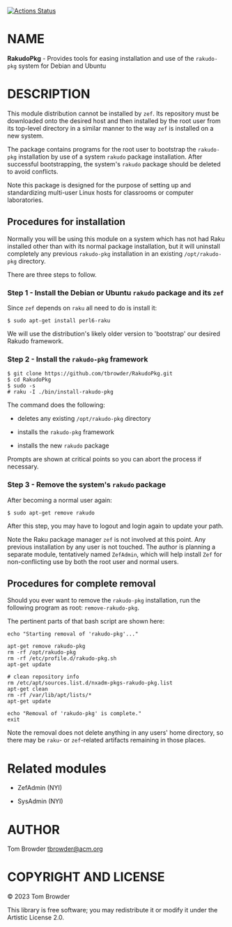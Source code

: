 [![Actions Status](https://github.com/tbrowder/RakudoPkg/actions/workflows/linux.yml/badge.svg)](https://github.com/tbrowder/RakudoPkg/actions)

NAME
====

**RakudoPkg** - Provides tools for easing installation and use of the `rakudo-pkg` system for Debian and Ubuntu

DESCRIPTION
===========

This module distribution cannot be installed by `zef`. Its repository must be downloaded onto the desired host and then installed by the root user from its top-level directory in a similar manner to the way `zef` is installed on a new system.

The package contains programs for the root user to bootstrap the `rakudo-pkg` installation by use of a system `rakudo` package installation. After successful bootstrapping, the system's `rakudo` package should be deleted to avoid conflicts.

Note this package is designed for the purpose of setting up and standardizing multi-user Linux hosts for classrooms or computer laboratories.

Procedures for installation
---------------------------

Normally you will be using this module on a system which has not had Raku installed other than with its normal package installation, but it will uninstall completely any previous `rakudo-pkg` installation in an existing `/opt/rakudo-pkg` directory.

There are three steps to follow.

### Step 1 - Install the Debian or Ubuntu `rakudo` package and its `zef`

Since `zef` depends on `raku` all need to do is install it:

    $ sudo apt-get install perl6-raku

We will use the distribution's likely older version to 'bootstrap' our desired Rakudo framework.

### Step 2 - Install the `rakudo-pkg` framework

    $ git clone https://github.com/tbrowder/RakudoPkg.git
    $ cd RakudoPkg
    $ sudo -s
    # raku -I ./bin/install-rakudo-pkg

The command does the following:

  * deletes any existing `/opt/rakudo-pkg` directory

  * installs the `rakudo-pkg` framework

  * installs the new `rakudo` package

Prompts are shown at critical points so you can abort the process if necessary.

### Step 3 - Remove the system's `rakudo` package

After becoming a normal user again:

    $ sudo apt-get remove rakudo

After this step, you may have to logout and login again to update your path.

Note the Raku package manager `zef` is not involved at this point. Any previous installation by any user is not touched. The author is planning a separate module, tentatively named `ZefAdmin`, which will help install `Zef` for non-conflicting use by both the root user and normal users.

Procedures for **complete** removal
-----------------------------------

Should you ever want to remove the `rakudo-pkg` installation, run the following program as root: `remove-rakudo-pkg`.

The pertinent parts of that bash script are shown here:

    echo "Starting removal of 'rakudo-pkg'..."

    apt-get remove rakudo-pkg
    rm -rf /opt/rakudo-pkg
    rm -rf /etc/profile.d/rakudo-pkg.sh
    apt-get update

    # clean repository info
    rm /etc/apt/sources.list.d/nxadm-pkgs-rakudo-pkg.list
    apt-get clean
    rm -rf /var/lib/apt/lists/*
    apt-get update

    echo "Removal of 'rakudo-pkg' is complete."
    exit

Note the removal does not delete anything in any users' home directory, so there may be `raku`- or `zef`-related artifacts remaining in those places.

Related modules
===============

  * ZefAdmin (NYI)

  * SysAdmin (NYI)

AUTHOR
======

Tom Browder <tbrowder@acm.org>

COPYRIGHT AND LICENSE
=====================

© 2023 Tom Browder

This library is free software; you may redistribute it or modify it under the Artistic License 2.0.

